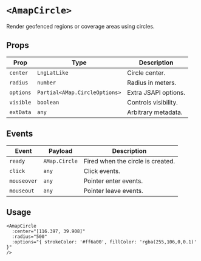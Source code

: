 # `<AmapCircle>`

Render geofenced regions or coverage areas using circles.

## Props

| Prop | Type | Description |
| --- | --- | --- |
| `center` | `LngLatLike` | Circle center. |
| `radius` | `number` | Radius in meters. |
| `options` | `Partial<AMap.CircleOptions>` | Extra JSAPI options. |
| `visible` | `boolean` | Controls visibility. |
| `extData` | `any` | Arbitrary metadata. |

## Events

| Event | Payload | Description |
| --- | --- | --- |
| `ready` | `AMap.Circle` | Fired when the circle is created. |
| `click` | `any` | Click events. |
| `mouseover` | `any` | Pointer enter events. |
| `mouseout` | `any` | Pointer leave events. |

## Usage

```vue
<AmapCircle
  :center="[116.397, 39.908]"
  :radius="500"
  :options="{ strokeColor: '#ff6a00', fillColor: 'rgba(255,106,0,0.1)' }"
/>
```
